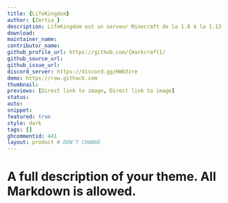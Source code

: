 ```yaml
---
title: {LifeKingdom}
author: {Zertia_}
description: LifeKingdom est un serveur Minecraft de la 1.8 à la 1.13
download:
maintainer_name:
contributor_name:
github_profile_url: https://github.com/{Hackcraft}/
github_source_url:
github_issue_url:
discord_server: https://discord.gg/HWb3zre
demo: https://raw.githack.com
thumbnail:
previews: [Direct link to image, Direct link to image]
status:
auto:
snippet:
featured: true
style: dark
tags: []
ghcommentid: 441
layout: product # DON'T CHANGE
---
```

# A full description of your theme. All Markdown is allowed.
